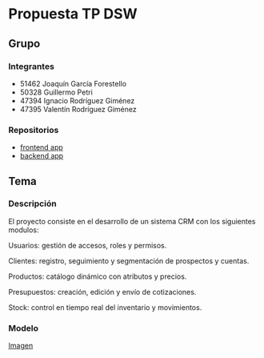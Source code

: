 # Propuesta TP DSW

## Grupo
### Integrantes
* 51462 Joaquín García Forestello
* 50328 Guillermo Petri
* 47394 Ignacio Rodríguez Giménez
* 47395 Valentín Rodríguez Giménez
  
### Repositorios
* [frontend app](https://github.com/ValentinR19/tp-dsw-frontend)
* [backend app](https://github.com/ValentinR19/tp-dsw-backend)

## Tema
### Descripción
El proyecto consiste en el desarrollo de un sistema CRM con los siguientes modulos:

Usuarios: gestión de accesos, roles y permisos.

Clientes: registro, seguimiento y segmentación de prospectos y cuentas.

Productos: catálogo dinámico con atributos y precios.

Presupuestos: creación, edición y envío de cotizaciones.

Stock: control en tiempo real del inventario y movimientos.

### Modelo
[Imagen](https://drive.google.com/file/d/1hRvQYCLcNNTwNJydMkqERwDMfqHMlLvO/view?usp=sharing)

